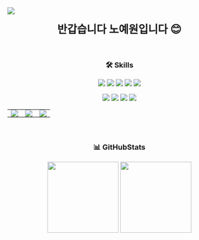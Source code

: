 <!-- 프로필 상단 -->
<img src="https://capsule-render.vercel.app/api?type=waving&color=auto&height=200&section=header&text=Yewon%27s%20GitHub&fontSize=30&fontColor=ffffff" />

<!-- 간단 인사 -->
<p align="center">
  <font size="5"><b>반갑습니다 노예원입니다 😊</b></font>
</p>

<br />

<!-- Skills -->
<h3 align="center">🛠 Skills</h3>

<p align="center">
  <img src="https://img.shields.io/badge/HTML5-E34F26?style=for-the-badge&logo=html5&logoColor=white" />
  <img src="https://img.shields.io/badge/CSS3-1572B6?style=for-the-badge&logo=css3&logoColor=white" />
  <img src="https://img.shields.io/badge/JavaScript-F7DF1E?style=for-the-badge&logo=JavaScript&logoColor=white">
  <img src="https://img.shields.io/badge/TypeScript-3178C6?style=for-the-badge&logo=typescript&logoColor=white" />
  <img src="https://img.shields.io/badge/React-20232A?style=for-the-badge&logo=react&logoColor=61DAFB" />
</p>

<p align="center">
  <img src="https://img.shields.io/badge/Kotlin-7F52FF?style=for-the-badge&logo=Kotlin&logoColor=white">
  <img src="https://img.shields.io/badge/java-007396?style=for-the-badge&logo=OpenJDK&logoColor=white">
  <img src="https://img.shields.io/badge/C-00599C?style=for-the-badge&logo=c&logoColor=white" />
  <img src="https://img.shields.io/badge/Python-3776AB?style=for-the-badge&logo=python&logoColor=white">
</p>

<table align="center" cellspacing="0" cellpadding="0"
       style="border-collapse:collapse;border:none;outline:none;box-shadow:none;background:none;">
  <tr>
    <td style="border:none;padding:0 8px;">
      <a href="https://github.com/nyewon" rel="noopener noreferrer">
        <img src="https://img.shields.io/badge/GitHub-100000?style=for-the-badge&logo=github&logoColor=white" />
      </a>
    </td>
    <td style="border:none;padding:0 8px;">
      <a href="https://velog.io/@yewonn" rel="noopener noreferrer">
        <img src="https://img.shields.io/badge/Velog-20C997?style=for-the-badge&logo=velog&logoColor=white" />
      </a>
    </td>
    <td style="border:none;padding:0 8px;">
      <a href="https://plump-puppy-194.notion.site/Yewon-Noh-11409c410066803bb038cabe9af7be72?source=copy_link"
         rel="noopener noreferrer">
        <img src="https://img.shields.io/badge/Portfolio-000000?style=for-the-badge&logo=notion&logoColor=white" />
      </a>
    </td>
  </tr>
</table>

<br />

<!-- GitHub Stats + Most Used Languages -->
<h3 align="center">📊 GitHubStats</h3>
<p align="center">
  <img
  src="https://github-readme-stats.vercel.app/api/top-langs/?username=nyewon&langs_count=8&card_width=380&theme=default"
  height="160"
  />
  <img
  src="https://github-readme-stats.vercel.app/api?username=nyewon&show_icons=true&theme=default&rank_icon=default"
  height="160"
  />
</p>

